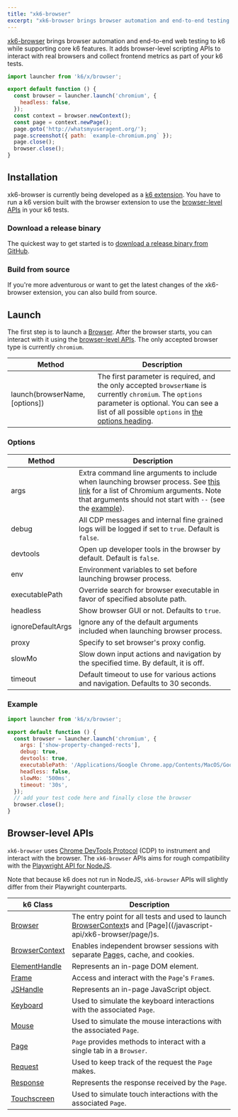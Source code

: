 ```yaml
---
title: "xk6-browser"
excerpt: "xk6-browser brings browser automation and end-to-end testing to k6 while supporting core k6 features. It allows you to interact with real browsers and collect frontend metrics as part of your k6 tests."
---
```


[xk6-browser](https://github.com/grafana/xk6-browser) brings browser automation and end-to-end web testing to k6 while supporting core k6 features. It adds browser-level scripting APIs to interact with real browsers and collect frontend metrics as part of your k6 tests.

<CodeGroup labels={[]}>

```javascript
import launcher from 'k6/x/browser';

export default function () {
  const browser = launcher.launch('chromium', {
    headless: false,
  });
  const context = browser.newContext();
  const page = context.newPage();
  page.goto('http://whatsmyuseragent.org/');
  page.screenshot({ path: `example-chromium.png` });
  page.close();
  browser.close();
}
```

</CodeGroup>

## Installation

xk6-browser is currently being developed as a [k6 extension](/extensions). You have to run a k6 version built with the browser extension to use the [browser-level APIs](#browser-level-apis) in your k6 tests.

### Download a release binary

The quickest way to get started is to [download a release binary from GitHub](https://github.com/grafana/xk6-browser/releases).

### Build from source

If you're more adventurous or want to get the latest changes of the xk6-browser extension, you can also build from source. 

<InstallationInstructions extensionUrl="github.com/grafana/xk6-browser"/>

## Launch

The first step is to launch a [Browser](/javascript-api/xk6-browser/browser). After the browser starts, you can interact with it using the [browser-level APIs](#browser-level-apis). The only accepted browser type is currently `chromium`.

| Method                         | Description                                                                                                                                                                                                         |
|--------------------------------|---------------------------------------------------------------------------------------------------------------------------------------------------------------------------------------------------------------------|
| launch(browserName, [options]) | The first parameter is required, and the only accepted `browserName` is currently `chromium`. The `options` parameter is optional. You can see a list of all possible `options` in [the options heading](#options). |

### Options

| Method            | Description                                                                                                                                                                                              |
|-------------------|----------------------------------------------------------------------------------------------------------------------------------------------------------------------------------------------------------|
| args              | Extra command line arguments to include when launching browser process. See [this link](https://peter.sh/experiments/chromium-command-line-switches/) for a list of Chromium arguments. Note that arguments should not start with `--` (see the [example](#Example)).  |
| debug             | All CDP messages and internal fine grained logs will be logged if set to `true`. Default is `false`.                                                                                                     |
| devtools          | Open up developer tools in the browser by default. Default is `false`.                                                                                                                                   |
| env               | Environment variables to set before launching browser process.                                                                                                                                           |
| executablePath    | Override search for browser executable in favor of specified absolute path.                                                                                                                              |
| headless          | Show browser GUI or not. Defaults to `true`.                                                                                                                                                             |
| ignoreDefaultArgs | Ignore any of the default arguments included when launching browser process.                                                                                                                             |
| proxy             | Specify to set browser's proxy config.                                                                                                                                                                   |
| slowMo            | Slow down input actions and navigation by the specified time. By default, it is off.                                                                                                                     |
| timeout           | Default timeout to use for various actions and navigation. Defaults to 30 seconds.                                                                                                                       |

### Example

<CodeGroup labels={[]}>

<!-- eslint-skip -->

```javascript
import launcher from 'k6/x/browser';

export default function () {
  const browser = launcher.launch('chromium', {
    args: ['show-property-changed-rects'],
    debug: true,
    devtools: true,
    executablePath: '/Applications/Google Chrome.app/Contents/MacOS/Google Chrome',
    headless: false,
    slowMo: '500ms',
    timeout: '30s',
  });
  // add your test code here and finally close the browser
  browser.close();
}
```

</CodeGroup>

## Browser-level APIs

`xk6-browser` uses [Chrome DevTools Protocol](https://chromedevtools.github.io/devtools-protocol/) (CDP) to instrument and interact with the browser. The `xk6-browser` APIs aims for rough compatibility with the [Playwright API for NodeJS](https://playwright.dev/docs/api/class-playwright). 

Note that because k6 does not run in NodeJS, `xk6-browser` APIs will slightly differ from their Playwright counterparts.

| k6 Class |  Description |
| - |  - |
| <BWIPT /> [Browser](/javascript-api/xk6-browser/browser/) | The entry point for all tests and used to launch [BrowserContext](/javascript-api/xk6-browser/browsercontext/)s and [Page]((/javascript-api/xk6-browser/page/)s. |
| <BWIPT /> [BrowserContext](/javascript-api/xk6-browser/browsercontext/) | Enables independent browser sessions with separate [Page](/javascript-api/xk6-browser/page/)s, cache, and cookies. |
| <BWIPT /> [ElementHandle](/javascript-api/xk6-browser/elementhandle/) | Represents an in-page DOM element. |
| <BWIPT /> [Frame](/javascript-api/xk6-browser/frame/) | Access and interact with the `Page`'s `Frame`s. |
| [JSHandle](/javascript-api/xk6-browser/jshandle) | Represents an in-page JavaScript object. |
| [Keyboard](/javascript-api/xk6-browser/keyboard/) | Used to simulate the keyboard interactions with the associated `Page`. |
| [Mouse](/javascript-api/xk6-browser/mouse/) | Used to simulate the mouse interactions with the associated `Page`. |
| <BWIPT /> [Page](/javascript-api/xk6-browser/page/) | `Page` provides methods to interact with a single tab in a `Browser`. |
| <BWIPT /> [Request](/javascript-api/xk6-browser/request/) | Used to keep track of the request the `Page` makes.  |
| <BWIPT /> [Response](/javascript-api/xk6-browser/response/) | Represents the response received by the `Page`. |
| [Touchscreen](/javascript-api/xk6-browser/touchscreen/) | Used to simulate touch interactions with the associated `Page`. |

